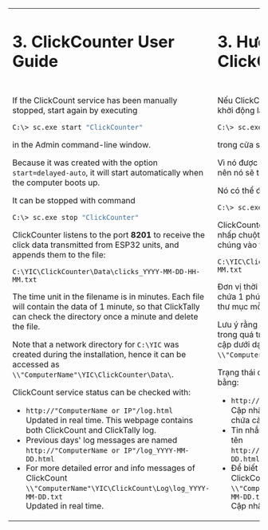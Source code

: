 <table style="border-style: none" >
<tr style="border-style: none">
<td valign="top" width="50%" style="border-style: none">

# 3. ClickCounter User Guide

</td>
<td valign="top" width="50%" style="border-style: none">

# 3. Hướng dẫn sử dụng ClickCounter

</td>
</tr>
<tr style="border-style: none">
<td valign="top" width="50%" style="border-style: none">
 
</td>
</tr>
<tr style="border-style: none">
<td valign="top" width="50%" style="border-style: none">


If the ClickCount service has been manually stopped, start again by executing

```BASH
C:\> sc.exe start "ClickCounter"
```

in the Admin command-line window.

Because it was created with the option `start=delayed-auto`, it will start automatically when the computer boots up.

It can be stopped with command

```BASH
C:\> sc.exe stop "ClickCounter"
```

ClickCounter listens to the port __8201__ to receive the click data transmitted from ESP32 units, and appends them to the file:

`C:\YIC\ClickCounter\Data\clicks_YYYY-MM-DD-HH-MM.txt`

The time unit in the filename is in minutes. Each file will contain the data of 1 minute, so that ClickTally can check the directory once a minute and delete the file.

Note that a network directory for `C:\YIC` was created during the installation, hence it can be accessed as `\\"ComputerName"\YIC\ClickCounter\Data\`.

ClickCount service status can be checked with:

- `http://"ComputerName or IP"/log.html`\
  Updated in real time. This webpage contains both ClickCount and ClickTally log.
- Previous days' log messages are named\
  `http://"ComputerName or IP"/log_YYYY-MM-DD.html`
- For more detailed error and info messages of ClickCount\
  `\\"ComputerName"\YIC\ClickCount\Log\log_YYYY-MM-DD.txt`\
  Updated in real time.

</td>
<td valign="top" width="50%" style="border-style: none">

Nếu ClickCount service đã bị dừng thủ công, hãy khởi động lại nó bằng cách thực thi

```BASH
C:\> sc.exe start "ClickCounter"
```

trong cửa sổ dòng lệnh admin.

Vì nó được tạo bằng tùy chọn `start=delayed-auto` nên nó sẽ tự động khởi động khi máy tính khởi động.

Nó có thể được dừng lại bằng lệnh

```BASH
C:\> sc.exe stop "ClickCounter"
```

ClickCounter lắng nghe cổng __8201__ để nhận dữ liệu nhấp chuột được truyền từ thiết bị ESP32 và thêm chúng vào tệp:

`C:\YIC\ClickCounter\Data\clicks_YYYY-MM-DD-HH-MM.txt`

Đơn vị thời gian trong tên tệp là phút. Mỗi file sẽ chứa 1 phút dữ liệu nên ClickTally có thể kiểm tra thư mục mỗi phút một lần và xóa file.

Lưu ý rằng thư mục mạng cho `C:\YIC` đã được tạo trong quá trình cài đặt, vì vậy nó có thể được truy cập dưới dạng `\\"ComputerName"\YIC\ClickCounter\Data\`.

Trạng thái dịch vụ ClickCount có thể được kiểm tra bằng:

- `http://"ComputerName or IP"/log.html`\
  Cập nhật trong thời gian thực. Trang web này chứa cả nhật ký ClickCount và ClickTally.
- Tin nhắn nhật ký từ những ngày trước được đặt tên\
  `http://"ComputerName or IP"/log_YYYY-MM-DD.html`
- Để biết thêm thông tin chi tiết về lỗi và thông báo ClickCount\
  `\\"ComputerName"\YIC\ClickCount\Log\log_YYYY-MM-DD.txt`\
  Cập nhật trong thời gian thực.

</td>
</tr>
</table>
